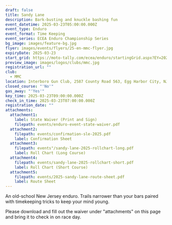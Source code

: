 ```yaml
---
draft: false
title: Sandy Lane
description: Bark-busting and knuckle bashing fun
event_datetime: 2025-03-23T05:00:00.000Z
event_type: Enduro
event_format: Time Keeping
event_series: ECEA Enduro Championship Series
bg_image: images/feature-bg.jpg
flyer: images/events/flyers/25-en-mmc-flyer.jpg
expiryDate: 2025-03-23
start_grid: https://moto-tally.com/ecea/enduro/startingGrid.aspx?EY=2025&EID=3
preview_image: images/logos/clubs/mmc.jpg
registration_url: ""
club:
  - MMC
location: Interboro Gun Club, 2587 County Road 563, Egg Harbor City, NJ
closed_course: "'No'"
gas_away: "'Yes'"
key_time: 2025-03-23T09:00:00.000Z
check_in_time: 2025-03-23T07:00:00.000Z
registration_date: ""
attachments:
  attachment1:
    label: State Waiver (Print and Sign)
    filepath: events/enduro-event-state-waiver.pdf
  attachment2:
    filepath: events/confirmation-sle-2025.pdf
    label: Confirmation Sheet
  attachment3:
    filepath: events"/sandy-lane-2025-rollchart-long.pdf
    label: Roll Chart (Long Course)
  attachment4:
    filepath: events/sandy-lane-2025-rollchart-short.pdf
    label: Roll Chart (Short Course)
  attachment5:
    filepath: events/2025-sandy-lane-route-sheet.pdf
    label: Route Sheet
---
```

An old-school New Jersey enduro. Trails narrower than your bars paired with timekeeping tricks to keep your mind young.

Please download and fill out the waiver under "attachments" on this page and bring it to check in on race day.
